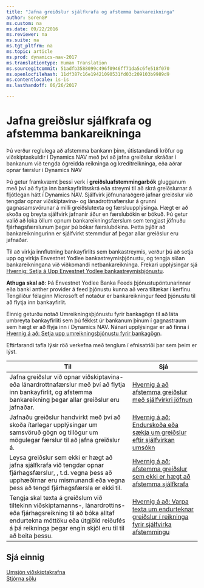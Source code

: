 ```yaml
---
title: "Jafna greiðslur sjálfkrafa og afstemma bankareikninga"
author: SorenGP
ms.custom: na
ms.date: 09/22/2016
ms.reviewer: na
ms.suite: na
ms.tgt_pltfrm: na
ms.topic: article
ms.prod: dynamics-nav-2017
ms.translationtype: Human Translation
ms.sourcegitcommit: 51adfb3588099c496f0946ff71da5c6fe518f070
ms.openlocfilehash: 11df387c16e19421090531fd03c209103b9989d9
ms.contentlocale: is-is
ms.lasthandoff: 06/26/2017

---
```


# <a name="apply-payments-automatically-and-reconcile-bank-accounts"></a>Jafna greiðslur sjálfkrafa og afstemma bankareikninga
Þú verður reglulega að afstemma bankann þinn, útistandandi kröfur og viðskiptaskuldir í Dynamics NAV með því að jafna greiðslur skráðar í bankanum við tengda ógreidda reikninga og kreditreikninga, eða aðrar opnar færslur í Dynamics NAV

Þú getur framkvæmt þessi verk í **greiðsluafstemmingarbók** glugganum með því að flytja inn bankayfirlitsskrá eða streymi til að skrá greiðslurnar á fljótlegan hátt í Dynamics NAV. Sjálfvirk jöfnunaraðgerð jafnar greiðslur við tengdar opnar viðskiptavina- og lánadrottnafærslur á grunni gagnasamsvörunar á milli greiðslutexta og færsluupplýsinga. Hægt er að skoða og breyta sjálfvirk jafnanir áður en færslubókin er bókuð. Þú getur valið að loka öllum opnum bankareikningsfærslum sem tengjast jöfnuðu fjárhagsfærslunum þegar þú bókar færslubókina. Þetta þýðir að bankareikningurinn er sjálfvirkt stemmdur af þegar allar greiðslur eru jafnaðar.

Til að virkja innflutning bankayfirlits sem bankastreymis, verður þú að setja upp og virkja Envestnet Yodlee bankastreymisþjónustu, og tengja síðan bankareikningana við viðkomandi netbankareikninga. Frekari upplýsingar sjá [Hvernig: Setja á Upp Envestnet Yodlee bankastreymisþjónustu](bank-how-setup-bank-statement-service.md).

**Athuga skal að**: Þá Envestnet Yodlee Banka Feeds þjónustupöntunarinnar eða banki anther provider á feed þjónustu kunna að vera tiltækar í kerfinu. Tengiliður félaginn Microsoft ef notaður er bankareikningur feed þjónustu til að flytja inn bankayfirlit.

Einnig geturðu notað Umreikningsþjónustu fyrir bankagögn til að láta umbreyta bankayfirliti sem þú fékkst úr bankanum þínum í gagnastraum sem hægt er að flyja inn í Dynamics NAV. Nánari upplýsingar er að finna í [Hvernig á að: Setja upp umreikningsþjónustu fyrir bankagögn](bank-how-setup-bank-data-conversion-service.md).

Eftirfarandi tafla lýsir röð verkefna með tenglum í efnisatriði þar sem þeim er lýst.

|Til |Sjá |
|---|----|
|Jafna greiðslur við opnar viðskiptavina- eða lánardrottnafærslur með því að flytja inn bankayfirlit, og afstemma bankareikning þegar allar greiðslur eru jafnaðar. | [Hvernig á að afstemma greiðslur með sjálfvirkri jöfnun](receivables-how-reconcile-payments-auto-application.md) |
|Jafnaðu greiðslur handvirkt með því að skoða ítarlegar upplýsingar um samsvöruð gögn og tillögur um mögulegar færslur til að jafna greiðslur á. | [Hvernig á að: Endurskoða eða sækja um greiðslur eftir sjálfvirkan umsókn](receivables-how-review-apply-payments-auto-application.md)
|Leysa greiðslur sem ekki er hægt að jafna sjálfkrafa við tengdar opnar fjárhagsfærslur, , t.d. vegna þess að upphæðirnar eru mismunandi eða vegna þess að tengd fjárhagsfærsla er ekki til. | [Hvernig á að: afstemma greiðslur sem ekki er hægt að afstemma sjálfkrafa](receivables-how-reconcile-payments-cannot-apply-auto.md)
|Tengja skal texta á greiðslum við tiltekinn viðskiptamanns-, lánardrottins- eða fjárhagsreikning til að bóka alltaf endurtekna móttöku eða útgjöld reiðufés á þá reikninga þegar engin skjöl eru til til að beita þessu.| [Hvernig á að: Varpa texta um endurteknar greiðslur í reikninga fyrir sjálfvirka afstemmingu](receivables-how-map-text-recurring-payments-accounts-auto-reconcilliation.md)|

## <a name="see-also"></a>Sjá einnig
[Umsjón viðskiptakrafna](receivables-manage-receivables.md)  
[Stjórna sölu](sales-manage-sales.md)

